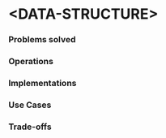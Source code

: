 # \<DATA-STRUCTURE>

### Problems solved 

### Operations

### Implementations

### Use Cases

### Trade-offs